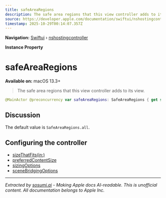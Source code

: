 ```yaml
---
title: safeAreaRegions
description: The safe area regions that this view controller adds to its view.
source: https://developer.apple.com/documentation/swiftui/nshostingcontroller/safearearegions
timestamp: 2025-10-29T00:14:07.357Z
---
```


**Navigation:** [Swiftui](/documentation/swiftui) › [nshostingcontroller](/documentation/swiftui/nshostingcontroller)

**Instance Property**

# safeAreaRegions

**Available on:** macOS 13.3+

> The safe area regions that this view controller adds to its view.

```swift
@MainActor @preconcurrency var safeAreaRegions: SafeAreaRegions { get set }
```

## Discussion

The default value is `SafeAreaRegions.all`.

## Configuring the controller

- [sizeThatFits(in:)](/documentation/swiftui/nshostingcontroller/sizethatfits(in:))
- [preferredContentSize](/documentation/swiftui/nshostingcontroller/preferredcontentsize)
- [sizingOptions](/documentation/swiftui/nshostingcontroller/sizingoptions)
- [sceneBridgingOptions](/documentation/swiftui/nshostingcontroller/scenebridgingoptions)

---

*Extracted by [sosumi.ai](https://sosumi.ai) - Making Apple docs AI-readable.*
*This is unofficial content. All documentation belongs to Apple Inc.*

